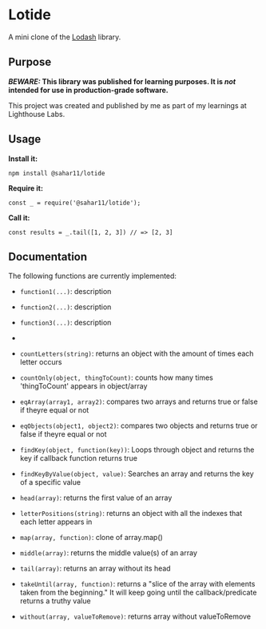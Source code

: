 # Lotide

A mini clone of the [Lodash](https://lodash.com) library.

## Purpose

**_BEWARE:_ This library was published for learning purposes. It is _not_ intended for use in production-grade software.**

This project was created and published by me as part of my learnings at Lighthouse Labs. 

## Usage

**Install it:**

`npm install @sahar11/lotide`

**Require it:**

`const _ = require('@sahar11/lotide');`

**Call it:**

`const results = _.tail([1, 2, 3]) // => [2, 3]`

## Documentation

The following functions are currently implemented:

* `function1(...)`: description
* `function2(...)`: description
* `function3(...)`: description
*
* `countLetters(string)`: returns an object with the amount of times each letter occurs

* `countOnly(object, thingToCount)`: counts how many times 'thingToCount' appears in object/array

* `eqArray(array1, array2)`: compares two arrays and returns true or false if theyre equal or not

* `eqObjects(object1, object2)`: compares two objects and returns true or false if theyre equal or not
* `findKey(object, function(key))`: Loops through object and returns the key if callback function returns true
* `findKeyByValue(object, value)`: Searches an array and returns the key of a specific value
* `head(array)`: returns the first value of an array
* `letterPositions(string)`: returns an object with all the indexes that each letter appears in
* `map(array, function)`: clone of array.map()
* `middle(array)`: returns the middle value(s) of an array
* `tail(array)`: returns an array without its head
* `takeUntil(array, function)`: returns a "slice of the array with elements taken from the beginning." It will keep going until the callback/predicate returns a truthy value
* `without(array, valueToRemove)`: returns array without valueToRemove